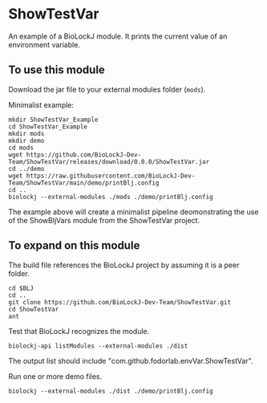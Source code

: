 # ShowTestVar
An example of a BioLockJ module. It prints the current value of an environment variable.

## To use this module

Download the jar file to your external modules folder (`mods`).

Minimalist example:
```
mkdir ShowTestVar_Example
cd ShowTestVar_Example
mkdir mods
mkdir demo
cd mods
wget https://github.com/BioLockJ-Dev-Team/ShowTestVar/releases/download/0.0.0/ShowTestVar.jar
cd ../demo
wget https://raw.githubusercontent.com/BioLockJ-Dev-Team/ShowTestVar/main/demo/printBlj.config
cd ..
biolockj --external-modules ./mods ./demo/printBlj.config
```
The example above will create a minimalist pipeline deomonstrating the use of the ShowBljVars module from the ShowTestVar project.  

## To expand on this module

The build file references the BioLockJ project by assuming it is a peer folder.
```
cd $BLJ
cd ..
git clone https://github.com/BioLockJ-Dev-Team/ShowTestVar.git
cd ShowTestVar
ant
```

Test that BioLockJ recognizes the module.
```
biolockj-api listModules --external-modules ./dist
```
The output list should include "com.github.fodorlab.envVar.ShowTestVar".

Run one or more demo files.
```
biolockj --external-modules ./dist ./demo/printBlj.config
```

